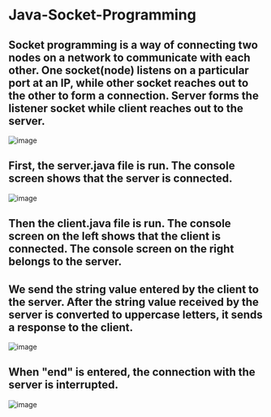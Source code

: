 # Java-Socket-Programming
## Socket programming is a way of connecting two nodes on a network to communicate with each other. One socket(node) listens on a particular port at an IP, while other socket reaches out to the other to form a connection. Server forms the listener socket while client reaches out to the server.

![image](https://user-images.githubusercontent.com/5441882/130860374-6177049a-1ed6-4730-809f-96e070dcf5db.png)

## First, the server.java file is run. The console screen shows that the server is connected.

![image](https://user-images.githubusercontent.com/5441882/130859245-f9218a68-ee5a-4700-a6c5-d85d8d94d0a9.png)

## Then the client.java file is run. The console screen on the left shows that the client is connected. The console screen on the right belongs to the server. 
## We send the string value entered by the client to the server. After the string value received by the server is converted to uppercase letters, it sends a response to the client.


![image](https://user-images.githubusercontent.com/5441882/130859335-400f1430-654e-43b9-8d66-7cf251c6eae6.png)

## When "end" is entered, the connection with the server is interrupted. 

![image](https://user-images.githubusercontent.com/5441882/130859375-07bac113-7e6e-484a-8e17-2a143b971706.png)

